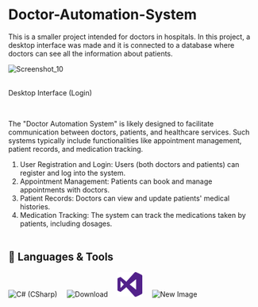 # Doctor-Automation-System

This is a smaller project intended for doctors in hospitals. In this project, a desktop interface was made and it is connected to a database where doctors can see all the information about patients.


<img width="648" alt="Screenshot_10" src="https://github.com/user-attachments/assets/b46cd2f7-7156-4095-b211-cfda09649a66"> <br><br>

<p>Desktop Interface (Login)</p><br>

The "Doctor Automation System" is likely designed to facilitate communication between doctors, patients, and healthcare services. Such systems typically include functionalities like appointment management, patient records, and medication tracking.<br>

1. User Registration and Login: Users (both doctors and patients) can register and log into the system.
2. Appointment Management: Patients can book and manage appointments with doctors.
3. Patient Records: Doctors can view and update patients' medical histories.
4. Medication Tracking: The system can track the medications taken by patients, including dosages.
<br><br>

## 🧰 Languages & Tools

<img src="https://github.com/user-attachments/assets/06d94456-244c-4e4d-bf60-45d456418158" width="50" height="50" alt="C# (CSharp)"> &nbsp; &nbsp; 
<img src="https://github.com/user-attachments/assets/f05570ca-e4ac-4a2d-9c5d-f90ebd674ee8" width="60" height="50" alt="Download"> &nbsp; &nbsp; 
<img src="https://github.com/devicons/devicon/blob/master/icons/visualstudio/visualstudio-plain.svg" width="50" height="50" alt="Visual Studio"> &nbsp; &nbsp;
<img src="https://github.com/user-attachments/assets/68c3dafc-786e-4545-9ec9-f1091b648f6e" width="70" height="60" alt="New Image">
